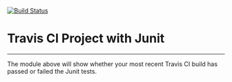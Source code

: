 [![Build Status](https://travis-ci.org/vzoom96/CSE110LabVet.svg?branch=master)](https://travis-ci.org/vzoom96/CSE110LabVet)
# Travis CI Project with Junit
----------
The module above will show whether your most recent Travis CI
build has passed or failed the Junit tests.
